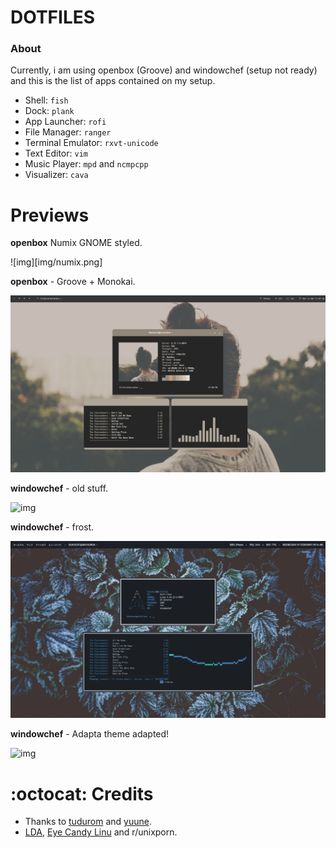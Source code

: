 # DOTFILES

### About
Currently, i am using openbox (Groove) and windowchef (setup not ready) and this is the list of apps contained on my setup.

- Shell: `fish`
- Dock: `plank`
- App Launcher: `rofi`
- File Manager: `ranger`
- Terminal Emulator: `rxvt-unicode`
- Text Editor: `vim`
- Music Player: `mpd` and `ncmpcpp`
- Visualizer: `cava`

Previews
=========

**openbox** Numix GNOME styled.

![img][img/numix.png]

**openbox** - Groove + Monokai.

![img](img/groove.png)

**windowchef** - old stuff.

![img](img/pebble.png)

**windowchef** - frost.

![img](img/frost.png)

**windowchef** - Adapta theme adapted!

![img](img/adaopta.png)

:octocat: Credits
=========

- Thanks to [tudurom](https://github.com/tudurom) and [yuune](https://github.com/yuune).
- [LDA](https://web.facebook.com/groups/linuxart), [Eye Candy Linu](https://plus.google.com/communities/104794997718869399105) and r/unixporn.

